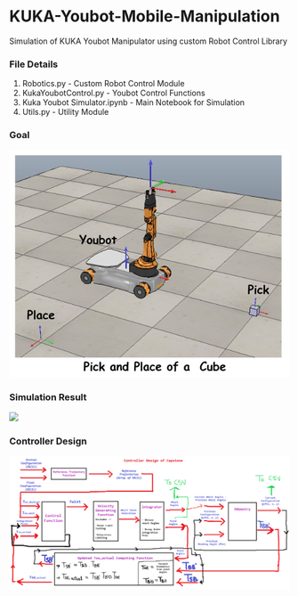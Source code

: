 # KUKA-Youbot-Mobile-Manipulation

Simulation of KUKA Youbot Manipulator using custom Robot Control Library

### File Details

1. Robotics.py                  - Custom Robot Control Module
2. KukaYoubotControl.py         - Youbot Control Functions
3. Kuka Youbot Simulator.ipynb  - Main Notebook for Simulation
4. Utils.py                     - Utility Module

### Goal

![](https://github.com/Shrav108/KUKA-Youbot-Mobile-Manipulation/blob/main/Pictures/Goal.PNG)

### Simulation Result

![](https://github.com/Shrav108/KUKA-Youbot-Mobile-Manipulation/blob/main/Pictures/kuka_manipulation.gif)

### Controller Design

![](https://github.com/Shrav108/KUKA-Youbot-Mobile-Manipulation/blob/main/Pictures/Controller.png)

